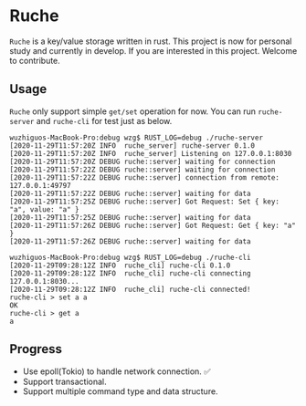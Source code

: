 # Ruche
`Ruche` is a key/value storage written in rust.
This project is now for personal study and currently in develop.
If you are interested in this project. Welcome to contribute.

## Usage
`Ruche` only support simple `get/set` operation for now.
You can run `ruche-server` and `ruche-cli` for test just as below.
```shell script
wuzhiguos-MacBook-Pro:debug wzg$ RUST_LOG=debug ./ruche-server
[2020-11-29T11:57:20Z INFO  ruche_server] ruche-server 0.1.0
[2020-11-29T11:57:20Z INFO  ruche_server] Listening on 127.0.0.1:8030
[2020-11-29T11:57:20Z DEBUG ruche::server] waiting for connection
[2020-11-29T11:57:22Z DEBUG ruche::server] waiting for connection
[2020-11-29T11:57:22Z DEBUG ruche::server] connection from remote: 127.0.0.1:49797
[2020-11-29T11:57:22Z DEBUG ruche::server] waiting for data
[2020-11-29T11:57:25Z DEBUG ruche::server] Got Request: Set { key: "a", value: "a" }
[2020-11-29T11:57:25Z DEBUG ruche::server] waiting for data
[2020-11-29T11:57:26Z DEBUG ruche::server] Got Request: Get { key: "a" }
[2020-11-29T11:57:26Z DEBUG ruche::server] waiting for data
```

```shell script
wuzhiguos-MacBook-Pro:debug wzg$ RUST_LOG=debug ./ruche-cli
[2020-11-29T09:28:12Z INFO  ruche_cli] ruche-cli 0.1.0
[2020-11-29T09:28:12Z INFO  ruche_cli] ruche-cli connecting 127.0.0.1:8030...
[2020-11-29T09:28:12Z INFO  ruche_cli] ruche-cli connected!
ruche-cli > set a a
OK
ruche-cli > get a
a
```

## Progress
* Use epoll(Tokio) to handle network connection. ✅
* Support transactional.
* Support multiple command type and data structure.
